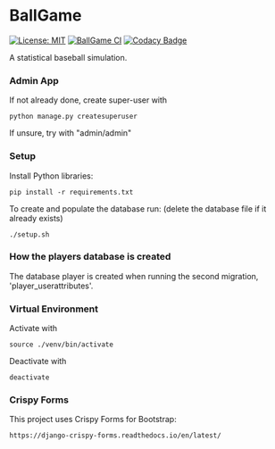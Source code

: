 # BallGame

[![License: MIT](https://img.shields.io/badge/License-MIT-yellow.svg)](https://opensource.org/licenses/MIT)
[![BallGame CI](https://github.com/guildenstern70/BallGame/actions/workflows/ballgame.yml/badge.svg)](https://github.com/guildenstern70/BallGame/actions/workflows/ballgame.yml)
[![Codacy Badge](https://app.codacy.com/project/badge/Grade/2f8278ac384f478598006b058249b4e9)](https://www.codacy.com/gh/guildenstern70/BallGame/dashboard?utm_source=github.com&amp;utm_medium=referral&amp;utm_content=guildenstern70/BallGame&amp;utm_campaign=Badge_Grade)


A statistical baseball simulation.

### Admin App

If not already done, create super-user with

    python manage.py createsuperuser
    
If unsure, try with "admin/admin"

### Setup

Install Python libraries:

    pip install -r requirements.txt

To create and populate the database run: (delete the database file if it already exists)

    ./setup.sh

### How the players database is created

The database player is created when running the second migration, 'player_userattributes'.

### Virtual Environment

Activate with

    source ./venv/bin/activate

Deactivate with

    deactivate

### Crispy Forms

This project uses Crispy Forms for Bootstrap:

    https://django-crispy-forms.readthedocs.io/en/latest/


